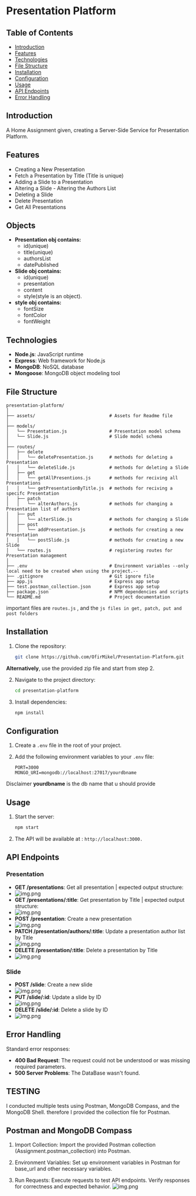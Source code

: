 # Presentation Platform

## Table of Contents

- [Introduction](#introduction)
- [Features](#features)
- [Technologies](#technologies)
- [File Structure](#file-structure)
- [Installation](#installation)
- [Configuration](#configuration)
- [Usage](#usage)
- [API Endpoints](#api-endpoints)
- [Error Handling](#error-handling)

## Introduction

A Home Assignment given, creating a Server-Side Service for Presentation Platform.

## Features
- Creating a New Presentation   
- Fetch a Presentation by Title (Title is unique)
- Adding a Slide to a Presentation
- Altering a Slide - Altering the Authors List 
- Deleting a Slide 
- Delete Presentation 
- Get All Presentations

## Objects

- **Presentation obj contains:** 
  - id(unique) 
  - title(unique) 
  - authorsList 
  - datePublished
- **Slide obj contains:** 
  - id(unique)
  - presentation 
  - content  
  - style(style is an object).
- **style obj contains:** 
  - fontSize 
  - fontColor 
  - fontWeight 

## Technologies

- **Node.js**: JavaScript runtime
- **Express**: Web framework for Node.js
- **MongoDB**: NoSQL database
- **Mongoose**: MongoDB object modeling tool

## File Structure

```
presentation-platform/
│
├── assets/                            # Assets for Readme file
│
├── models/
│   └── Presentation.js                # Presentation model schema
│   └── Slide.js                       # Slide model schema
│
├── routes/
│   ├── delete
│   │   └── deletePresentation.js      # methods for deleting a Presentation
│   │   └── deleteSlide.js             # methods for deleting a Slide
│   ├── get
│   │   └── getAllPresentions.js       # methods for reciving all Presentations
│   │   └── getPresentationByTitle.js  # methods for reciving a specifc Presentation
│   ├── patch
│   │   └── alterAuthors.js            # methods for changing a Presentation list of authors
│   ├── put
│   │   └── alterSlide.js              # methods for changing a Slide
│   ├── post
│   │   └── addPresentation.js         # methods for creating a new Presentation
│   │   └── postSlide.js               # methods for creating a new Slide
│   └── routes.js                      # registering routes for Presentation management
│
├── .env                               # Environment variables --only local need to be created when using the project.--
├── .gitignore                         # Git ignore file
├── app.js                             # Express app setup
├── test.postman_collection.json       # Express app setup
├── package.json                       # NPM dependencies and scripts
└── README.md                          # Project documentation
```
important files are `routes.js` , and the `js files in get, patch, put and post folders`
## Installation

1. Clone the repository:

    ```bash
    git clone https://github.com/OfirMikel/Presentation-Platform.git
    ```
**Alternatively**, use the provided zip file and start from step 2.

2. Navigate to the project directory:

    ```bash
    cd presentation-platform
    ```

3. Install dependencies:

    ```bash
    npm install
    ```

## Configuration

1. Create a `.env` file in the root of your project.

2. Add the following environment variables to your `.env` file:

    ```env
    PORT=3000
    MONGO_URI=mongodb://localhost:27017/yourdbname
    ```
Disclaimer **yourdbname** is the db name that u should provide
## Usage

1. Start the server:

    ```bash
    npm start
    ```

2. The API will be available at : ``http://localhost:3000.``

## API Endpoints

### Presentation

- **GET /presentations**: Get all presentation | expected output structure:
- ![img.png](assets/allPresentations.png) 
- **GET /presentations/:title**: Get presentation by Title | expected output structure:
- ![img.png](assets/getPresentation.png)
- **POST /presentation**: Create a new presentation
- ![img.png](assets/addPresentation.png)
- **PATCH /presentation/authors/:title**: Update a presentation author list by Title
- ![img.png](assets/alterAuthors.png)
- **DELETE /presentation/:title**: Delete a presentation by Title
- ![img.png](assets/deletePresentation.png)
### Slide

- **POST /slide**: Create a new slide
- ![img.png](assets/newSlide.png)
- **PUT /slide/:id**: Update a slide by ID 
- ![img.png](assets/alterSlide.png)
- **DELETE /slide/:id**: Delete a slide by ID
- ![img.png](assets/deleteSlide.png)

## Error Handling

Standard error responses:

- **400 Bad Request**: The request could not be understood or was missing required parameters.
- **500 Server Problems**: The DataBase wasn't found.

## TESTING
I conducted multiple tests using Postman, MongoDB Compass, and the MongoDB Shell.
therefore I provided the collection file for Postman.
## Postman and MongoDB Compass
1. Import Collection: Import the provided Postman collection (Assignment.postman_collection) into Postman.

2. Environment Variables: Set up environment variables in Postman for base_url and other necessary variables.

3. Run Requests: Execute requests to test API endpoints. Verify responses for correctness and expected behavior.
![img.png](assets/testing.png)

